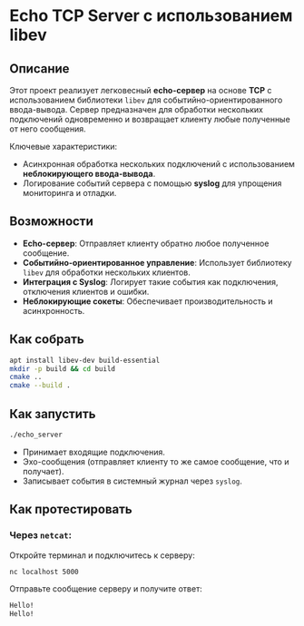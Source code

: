 # Echo TCP Server с использованием libev

## Описание
Этот проект реализует легковесный **echo-сервер** на основе **TCP** с использованием библиотеки `libev` для событийно-ориентированного ввода-вывода. Сервер предназначен для обработки нескольких подключений одновременно и возвращает клиенту любые полученные от него сообщения.

Ключевые характеристики:
- Асинхронная обработка нескольких подключений с использованием **неблокирующего ввода-вывода**.
- Логирование событий сервера с помощью **syslog** для упрощения мониторинга и отладки.

## Возможности
- **Echo-сервер**: Отправляет клиенту обратно любое полученное сообщение.
- **Событийно-ориентированное управление**: Использует библиотеку `libev` для обработки нескольких клиентов.
- **Интеграция с Syslog**: Логирует такие события как подключения, отключения клиентов и ошибки.
- **Неблокирующие сокеты**: Обеспечивает производительность и асинхронность.

## Как собрать
````bash
apt install libev-dev build-essential
mkdir -p build && cd build
cmake ..
cmake --build . 
````

## Как запустить
````bash
./echo_server
````
- Принимает входящие подключения.
- Эхо-сообщения (отправляет клиенту то же самое сообщение, что и получает).
- Записывает события в системный журнал через `syslog`.

## Как протестировать
### Через `netcat`:
Откройте терминал и подключитесь к серверу:
````bash
nc localhost 5000
````
Отправьте сообщение серверу и получите ответ:
````bash
Hello!
Hello!
````
